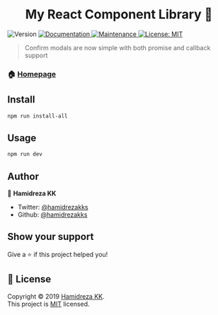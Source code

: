 <h1 align="center">My React Component Library 👋</h1>
<p>
  <img alt="Version" src="https://img.shields.io/badge/version-1.0.0-blue.svg?cacheSeconds=2592000" />
  <a href="https://github.com/hamidrezakks/kk-modality#readme" target="_blank">
    <img alt="Documentation" src="https://img.shields.io/badge/documentation-yes-brightgreen.svg" />
  </a>
  <a href="https://github.com/hamidrezakks/kk-modality/graphs/commit-activity" target="_blank">
    <img alt="Maintenance" src="https://img.shields.io/badge/Maintained%3F-yes-green.svg" />
  </a>
  <a href="https://github.com/hamidrezakks/kk-modality/blob/master/LICENSE" target="_blank">
    <img alt="License: MIT" src="https://img.shields.io/github/license/hamidrezakks/kk-modality" />
  </a>
</p>

> Confirm modals are now simple with both promise and callback support

### 🏠 [Homepage](https://github.com/hamidrezakks/kk-modality)

## Install

```sh
npm run install-all
```

## Usage

```sh
npm run dev
```

## Author

👤 **Hamidreza KK**

- Twitter: [@hamidrezakks](https://twitter.com/hamidrezakks)
- Github: [@hamidrezakks](https://github.com/hamidrezakks)

## Show your support

Give a ⭐️ if this project helped you!

## 📝 License

Copyright © 2019 [Hamidreza KK](https://github.com/hamidrezakks).<br />
This project is [MIT](https://github.com/hamidrezakks/kk-modality/blob/master/LICENSE) licensed.

